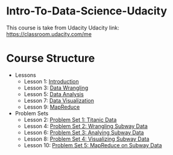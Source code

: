 # Intro-To-Data-Science-Udacity
This course is take from Udacity
Udacity link: https://classroom.udacity.com/me
# Course Structure
- Lessons
  + Lesson 1: [Introduction](lesson1/lesson1.ipynb)
  + Lesson 3: [Data Wrangling](lesson3/lesson3.ipynb)
  + Lesson 5: [Data Analysis](lesson5/lesson5.ipynb)
  + Lesson 7: [Data Visualization](lesson7/lesson7.ipynb)
  + Lesson 9: [MapReduce](lesson9/lesson9.ipynb)
- Problem Sets
  + Lesson 2: [Problem Set 1: Titanic Data](lesson2/lesson2.ipynb)
  + Lesson 4: [Problem Set 2: Wrangling Subway Data](Lesson4/Lesson4.ipynb)
  + Lesson 6: [Problem Set 3: Analying Subway Data](lesson6/lesson6.ipynb)
  + Lesson 8: [Problem Set 4: Visualizing Subway Data](lesson8/lesson8.ipynb)
  + Lesson 10: [Problem Set 5: MapReduce on Subway Data](lesson10/lesson10.ipynb)
